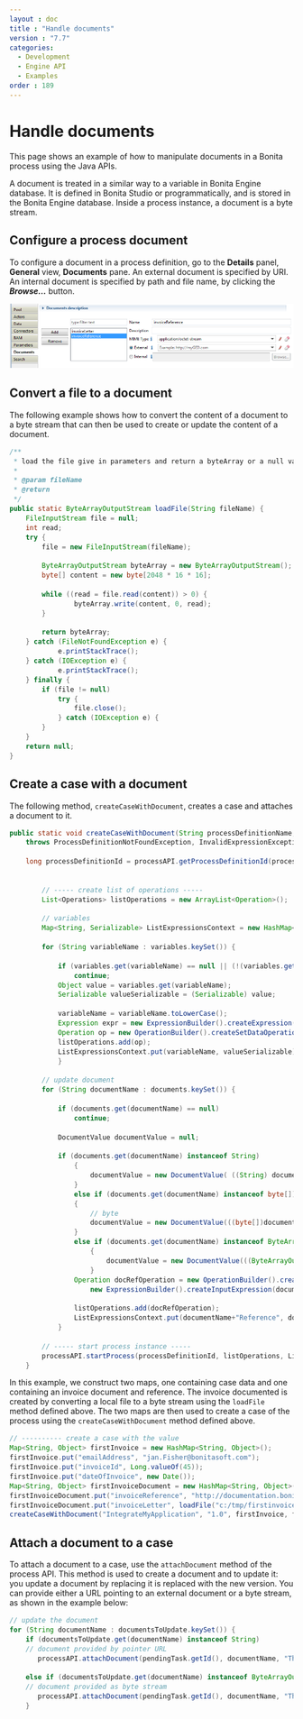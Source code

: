 ```yaml
---
layout : doc
title : "Handle documents"
version : "7.7"
categories:
  - Development
  - Engine API
  - Examples
order : 189
---
```

# Handle documents

This page shows an example of how to manipulate documents in a Bonita process using the Java APIs. 

A document is treated in a similar way to a variable in Bonita Engine database. It is defined in Bonita Studio or programmatically, and is stored in the Bonita Engine database. Inside a process instance, a document is a byte stream.

## Configure a process document

To configure a document in a process definition, go to the **Details** panel, **General** view, **Documents** pane.
An external document is specified by URI. An internal document is specified by path and file name, by clicking the **_Browse..._** button.

![Configure documents](images/images-6_0/documents_declarations.png)

## Convert a file to a document

The following example shows how to convert the content of a document to a byte stream that can then be used to create or update the content of a document.
```java
/**
 * load the file give in parameters and return a byteArray or a null value
 * 
 * @param fileName
 * @return
 */
public static ByteArrayOutputStream loadFile(String fileName) {
	FileInputStream file = null;
	int read;
	try {
		file = new FileInputStream(fileName);

		ByteArrayOutputStream byteArray = new ByteArrayOutputStream();
		byte[] content = new byte[2048 * 16 * 16];

		while ((read = file.read(content)) > 0) {
				byteArray.write(content, 0, read);
		}

		return byteArray;
	} catch (FileNotFoundException e) {
			e.printStackTrace();
	} catch (IOException e) {
			e.printStackTrace();
	} finally {
		if (file != null)
			try {
				file.close();
			} catch (IOException e) {
		}
	}
	return null;
}
```

## Create a case with a document

The following method, `createCaseWithDocument`, creates a case and attaches a document to it.
```java
public static void createCaseWithDocument(String processDefinitionName, String processVersion, Map<String, Object> variables, Map<String, Object> documents, ProcessAPI processAPI)
    throws ProcessDefinitionNotFoundException, InvalidExpressionException, ProcessActivationException, ProcessExecutionException {

    long processDefinitionId = processAPI.getProcessDefinitionId(processDefinitionName, processVersion);
                
                
        // ----- create list of operations -----                
        List<Operations> listOperations = new ArrayList<Operation>();
                
        // variables
        Map<String, Serializable> ListExpressionsContext = new HashMap<String, Serializable>();

        for (String variableName : variables.keySet()) {

            if (variables.get(variableName) == null || (!(variables.get(variableName) instanceof Serializable)))
                continue;
            Object value = variables.get(variableName);
            Serializable valueSerializable = (Serializable) value;

            variableName = variableName.toLowerCase();
            Expression expr = new ExpressionBuilder().createExpression(variableName, variableName, value.getClass().getName(), ExpressionType.TYPE_INPUT);
            Operation op = new OperationBuilder().createSetDataOperation(variableName, expr);
            listOperations.add(op);
            ListExpressionsContext.put(variableName, valueSerializable);
            }
                
        // update document
        for (String documentName : documents.keySet()) {

            if (documents.get(documentName) == null)
                continue;

            DocumentValue documentValue = null;

            if (documents.get(documentName) instanceof String)
                {
                    documentValue = new DocumentValue( ((String) documents.get(documentName)));
                }
                else if (documents.get(documentName) instanceof byte[])
                {
                    // byte
                    documentValue = new DocumentValue(((byte[])documents.get(documentName)), "plain/text", "myfilename");        
                }
                else if (documents.get(documentName) instanceof ByteArrayOutputStream)
                    {
                        documentValue = new DocumentValue(((ByteArrayOutputStream) documents.get(documentName)).toByteArray(), "plain/text", "myfilename");         // url
                    }
                Operation docRefOperation = new OperationBuilder().createSetDocument(documentName,
                    new ExpressionBuilder().createInputExpression(documentName+"Reference", DocumentValue.class.getName()));
                        
                listOperations.add(docRefOperation);
                ListExpressionsContext.put(documentName+"Reference", documentValue);
            }
                
        // ----- start process instance -----
        processAPI.startProcess(processDefinitionId, listOperations, ListExpressionsContext);
    }
```

In this example, we construct two maps, one containing case data and one containing an invoice document and reference. 
The invoice documented is created by converting a local file to a byte stream using the `loadFile` method defined above. 
The two maps are then used to create a case of the process using the `createCaseWithDocument` method defined above.
```java
// ---------- create a case with the value
Map<String, Object> firstInvoice = new HashMap<String, Object>();
firstInvoice.put("emailAddress", "jan.Fisher@bonitasoft.com");
firstInvoice.put("invoiceId", Long.valueOf(45));
firstInvoice.put("dateOfInvoice", new Date());
Map<String, Object> firstInvoiceDocument = new HashMap<String, Object>();
firstInvoiceDocument.put("invoiceReference", "http://documentation.bonitasoft.com");
firstInvoiceDocument.put("invoiceLetter", loadFile("c:/tmp/firstinvoice.pdf"));
createCaseWithDocument("IntegrateMyApplication", "1.0", firstInvoice, firstInvoiceDocument, processAPI);
```

## Attach a document to a case

To attach a document to a case, use the `attachDocument` method of the process API. 
This method is used to create a document and to update it: you update a document by replacing it is replaced with the new version. 
You can provide either a URL pointing to an external document or a byte stream, as shown in the example below:
```java
// update the document
for (String documentName : documentsToUpdate.keySet()) {
    if (documentsToUpdate.get(documentName) instanceof String)
	// document provided by pointer URL
       processAPI.attachDocument(pendingTask.getId(), documentName, "TheFileName", "application/pdf", (String) documentsToUpdate.get(documentName));

    else if (documentsToUpdate.get(documentName) instanceof ByteArrayOutputStream)
	// document provided as byte stream
       processAPI.attachDocument(pendingTask.getId(), documentName, "TheFileName", "application/pdf", ((ByteArrayOutputStream) documentsToUpdate.get(documentName)).toByteArray());
    }
```
